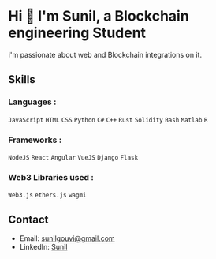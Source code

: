 # Hi 👋 I'm Sunil, a Blockchain engineering Student

I'm passionate about web and Blockchain integrations on it.

## Skills

### Languages :
`JavaScript` `HTML` `CSS` `Python` `C#` `C++` `Rust` `Solidity` `Bash` `Matlab` `R`
  
### Frameworks :
`NodeJS` `React` `Angular` `VueJS` `Django` `Flask`

### Web3 Libraries used :
`Web3.js` `ethers.js` `wagmi`

## Contact

- Email: sunilgouvi@gmail.com
- LinkedIn: [Sunil](https://www.linkedin.com/in/sunil-goulamhoussen/)
